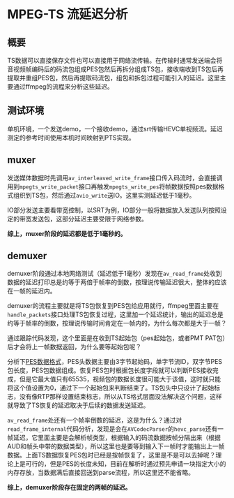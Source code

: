 # MPEG-TS 流延迟分析

## 概要

TS数据可以直接保存文件也可以直接用于网络流传输。在传输时通常发送端会将音视频帧编码后的码流包组成PES包然后再拆分组成TS包，接收端收到TS包后再提取并重组PES包，然后再提取码流包，组包和拆包过程可能引入的延迟。这里主要通过ffmpeg的流程来分析这些延迟。

## 测试环境

单机环境，一个发送demo，一个接收demo，通过srt传输HEVC单视频流。延迟测定的参考时间使用本机时间映射到PTS实现。

## muxer

发送媒体数据时先调用`av_interleaved_write_frame`接口传入码流时，会直接调用到`mpegts_write_packet`接口再触发`mpegts_write_pes`将帧数据按照pes数据格式组织到TS包，然后通过`avio_write`送IO。这里实测延迟低于1毫秒。

IO部分发送主要看带宽控制，以SRT为例，IO部分一般将数据放入发送队列按照设定的带宽发送包，这部分延迟主要受限于网络参数。

__综上，muxer阶段的延迟都是低于1毫秒的。__

## demuxer

demuxer阶段通过本地网络测试（延迟低于1毫秒）发现在`av_read_frame`处收到数据的延迟打印总是约等于两倍于帧率的倒数，按理说传输延迟很大，整体的应该在一帧的延迟内。

demuxer的流程主要就是将TS包恢复到PES包给应用就行，ffmpeg里面主要在`handle_packets`接口处理TS包恢复过程，这里加一个延迟统计，输出的延迟总是约等于帧率的倒数，按理说传输时间肯定在一帧内的，为什么每次都是大于一帧？

通过跟踪代码发现，这个里面是在收到TS起始包（pes起始包，或者PMT PAT包）后才会将上一帧数据返回，为什么要等起始包呢？

分析下[PES数据格式](https://www.cnblogs.com/jiayayao/p/6832614.html)，PES头数据主要由3字节起始码，单字节流ID，双字节PES包长度，PES包数据组成。恢复PES包时根据包长度字段就可以判断PES接收完成，但是它最大值只有65535，视频包的数据长度很可能大于该值，这时就只能将这个值设置为0，通过下一个起始包来判断结束了。TS包头中只设计了起始标志，没有像RTP那样设置结束标志，所以从TS格式层面没法解决这个问题，这样就导致了TS恢复的延迟取决于后续的数据发送延迟。

`av_read_frame`处还有一个帧率倒数的延迟，这是为什么？通过对`read_frame_internal`代码分析，发现是会在`AVCodecParser`的`hevc_parse`还有一帧延迟，它里面主要是会解析帧类型，根据输入的码流数据按帧分隔出来（根据AUD和帧头中带的数据类型），所以这里也是要等到输入下一帧时才能输出上一帧数据。上面TS数据恢复PES包时已经是按帧恢复了，这里是不是可以去掉呢？理论上是可行的，但是PES的长度未知，目前在解析时通过预先申请一块指定大小的内存存放，当数据满后直接回送到parse流程，所以这里还不能省略。

__综上，demuxer阶段存在固定的两帧的延迟。__
